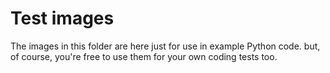 # Test images

The images in this folder are here just for use in example Python code. but, of course, you're free to use them for your own coding tests too.
